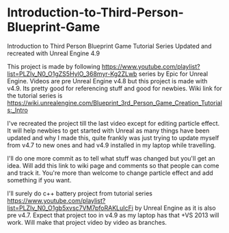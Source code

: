# Introduction-to-Third-Person-Blueprint-Game
Introduction to Third Person Blueprint Game Tutorial Series Updated and recreated with Unreal Engine 4.9

This project is made by following https://www.youtube.com/playlist?list=PLZlv_N0_O1gZS5HylO_368myr-Kg2ZLwb series by Epic for Unreal Engine.
Videos are pre Unreal Engine v4.8 but this project is made with v4.9. Its pretty good for referencing stuff and good for newbies.
Wiki link for the tutorial series is https://wiki.unrealengine.com/Blueprint_3rd_Person_Game_Creation_Tutorials:_Intro

I've recreated the project till the last video except for editing particle effect. 
It will help newbies to get started with Unreal as many things have been updated and why I made this, quite frankly was just trying to update myself from v4.7 to new ones and had v4.9 installed in my laptop while travelling.

I'll do one more commit as to tell what stuff was changed but you'll get an idea.
Will add this link to wiki page and comments so that people can come and track it. 
You're more than welcome to change particle effect and add something if you want.

I'll surely do c++ battery project from tutorial series https://www.youtube.com/playlist?list=PLZlv_N0_O1gb5xvsc7VM7pfoRAKLuIcFi by Unreal Engine as it is also pre v4.7.
Expect that project too in v4.9 as my laptop has that +VS 2013 will work. Will make that project video by video as branches.
